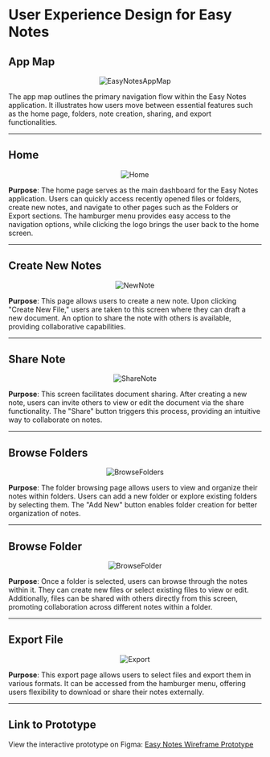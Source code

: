 # User Experience Design for Easy Notes

## App Map

<p align="center">
  <img src="https://github.com/user-attachments/assets/de5aa5e9-5f77-4279-a3b4-8e536c1d08a8" alt="EasyNotesAppMap">
</p>

The app map outlines the primary navigation flow within the Easy Notes application. It illustrates how users move between essential features such as the home page, folders, note creation, sharing, and export functionalities.

---

## Home

<p align="center">
  <img src="https://github.com/user-attachments/assets/a2cbddc1-432d-4dc4-b6c9-8c2cbe59fe45" alt="Home">
</p>

**Purpose**: The home page serves as the main dashboard for the Easy Notes application. Users can quickly access recently opened files or folders, create new notes, and navigate to other pages such as the Folders or Export sections. The hamburger menu provides easy access to the navigation options, while clicking the logo brings the user back to the home screen.

---

## Create New Notes

<p align="center">
  <img src="https://github.com/user-attachments/assets/5a184f1b-08e1-4860-9b2e-8d6d447f7b74" alt="NewNote">
</p>

**Purpose**: This page allows users to create a new note. Upon clicking "Create New File," users are taken to this screen where they can draft a new document. An option to share the note with others is available, providing collaborative capabilities.

---

## Share Note

<p align="center">
  <img src="https://github.com/user-attachments/assets/affcb862-ef31-43de-827c-d16ab36d67f5" alt="ShareNote">
</p>

**Purpose**: This screen facilitates document sharing. After creating a new note, users can invite others to view or edit the document via the share functionality. The "Share" button triggers this process, providing an intuitive way to collaborate on notes.

---

## Browse Folders

<p align="center">
  <img src="https://github.com/user-attachments/assets/247627e3-581b-4085-911e-19ff4beb8178" alt="BrowseFolders">
</p>

**Purpose**: The folder browsing page allows users to view and organize their notes within folders. Users can add a new folder or explore existing folders by selecting them. The "Add New" button enables folder creation for better organization of notes.

---

## Browse Folder

<p align="center">
  <img src="https://github.com/user-attachments/assets/96509ae0-f96b-47a4-a803-b35ca8685658" alt="BrowseFolder">
</p>

**Purpose**: Once a folder is selected, users can browse through the notes within it. They can create new files or select existing files to view or edit. Additionally, files can be shared with others directly from this screen, promoting collaboration across different notes within a folder.

---

## Export File

<p align="center">
  <img src="https://github.com/user-attachments/assets/6e548d3a-e9b3-4699-91ac-67e5bffb6fb1" alt="Export">
</p>

**Purpose**: This export page allows users to select files and export them in various formats. It can be accessed from the hamburger menu, offering users flexibility to download or share their notes externally.

---

## Link to Prototype

View the interactive prototype on Figma:
[Easy Notes Wireframe Prototype](https://www.figma.com/proto/Rw3W5wb4kRxRFyIDutf3ae/EasyNotes-WireFrame?node-id=1-2&node-type=canvas&t=SMsLfSuwV5uFulyk-1&scaling=scale-down&content-scaling=fixed&page-id=0%3A1&starting-point-node-id=1%3A2&share=1)

